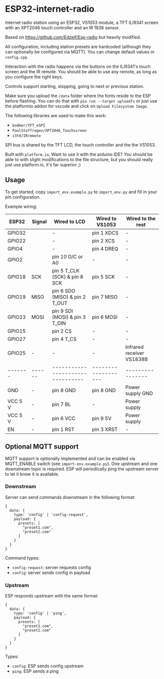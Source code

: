 # ESP32-internet-radio

Internet radio station using an ESP32, VS1053 module, a TFT ILI9341 screen with an XPT2046 touch controller and an IR 1838 sensor.

Based on https://github.com/Edzelf/Esp-radio but heavily modified.

All configuration, including station presets are hardcoded (although they can optionally be configured via MQTT).
You can change default values in `config.cpp`.

Interaction with the radio happens via the buttons on the ILI9341's touch screen and the IR remote. 
You should be able to use any remote, as long as you configure the right keys. 

Controls support starting, stopping, going to next or previous station.

Make sure you upload the `/data` folder where the fonts reside to the ESP before flashing. You can do that with `pio run --target uploadfs` or just use the platformio addon for vscode and click on `Upload Filesystem Image`.

The following libraries are used to make this work:

  - `bodmer/TFT_eSPI`
  - `PaulStoffregen/XPT2046_Touchscreen`
  - `z3t0/IRremote`

SPI bus is shared by the TFT LCD, the touch controller and the the VS1053.

Built with `platform.io`. 
Want to use it with the arduino IDE? You should be able to with slight modifications to the file structure, but you should really just use platform.io, it's far superior ;) 

## Usage

To get started, copy `import_env.example.py` to `import_env.py` and fill in your pin configuration.

Example wiring:

| ESP32    | Signal | Wired to LCD                     | Wired to VS1053     | Wired to the rest          |
| -------- | ------ | -------------------------------- | ------------------- | ---------------            |
| GPIO32   |        | -                                | pin 1 XDCS          |  -                         |
| GPIO22   |        | -                                | pin 2 XCS           |  -                         |
| GPIO4    |        | -                                | pin 4 DREQ          |  -                         |
| GPIO2    |        | pin 10 D/C or A0                 | -                   |  -                         |
| GPIO18   | SCK    | pin 5 T_CLK (SCK) & pin 8 SCK    | pin 5 SCK           |  -                         |
| GPIO19   | MISO   | pin 6 SDO (MISO) & pin 2 T_OUT   | pin 7 MISO          |  -                         |
| GPIO23   | MOSI   | pin 9 SDI (MOSI) & pin 3 T_DIN   | pin 6 MOSI          |  -                         |
| GPIO15   |        | pin 2 CS                         | -                   |  -                         |
| GPIO27   |        | pin 4 T_CS                       | -                   |  -                         |
| GPIO25   | -      | -                                | -                   |  Infrared receiver VS1838B |
| -------  | ------ | -------------------------------- | ------------------- |  ----------------          |
| GND      | -      | pin 8 GND                        | pin 8 GND           |  Power supply GND          |
| VCC 5 V  | -      | pin 7 BL                         | -                   |  Power supply              |
| VCC 5 V  | -      | pin 6 VCC                        | pin 9 5V            |  Power supply              |
| EN       | -      | pin 1 RST                        | pin 3 XRST          |  -                         |

## Optional MQTT support

MQTT support is optionally implemented and can be enabled via MQTT_ENABLE switch (see `import-env.example.py`).
One upstream and one downstream topic is required. 
ESP will periodically ping the upstream server to let it know it is available.

### Downstream

Server can send commands downstream in the following format:

```
{
  data: {
    type: 'config' | 'config-request',
    payload: {
      presets: [
        "preset1.com",
        "preset2.com"
      ]
    }
  }
}
```

Command types:
- `config-request`: server requests config
- `config`: server sends config in payload

### Upstream

ESP responds upstream with the same format:

```
{
  data: {
    type: 'config' | 'ping',
    payload: {
      presets: [
        "preset1.com",
        "preset2.com"
      ]
    }
  }
}
```

Types:
- `config`: ESP sends config upstream
- `ping`: ESP sends a ping